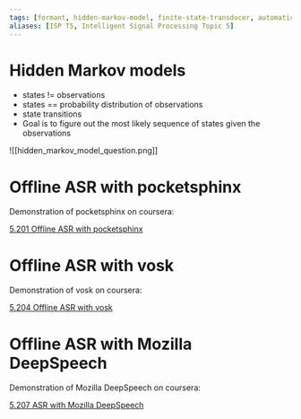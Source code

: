 ```yaml
---
tags: [formant, hidden-markov-model, finite-state-transducer, automatic-speech-recognition]
aliases: [ISP T5, Intelligent Signal Processing Topic 5]
---
```


# Hidden Markov models

- states != observations
- states == probability distribution of observations
- state transitions
- Goal is to figure out the most likely sequence of states given the observations

![[hidden_markov_model_question.png]]

# Offline ASR with pocketsphinx

Demonstration of pocketsphinx on coursera:

[5.201 Offline ASR with pocketsphinx](https://www.coursera.org/learn/uol-cm3065-intelligent-signal-processing/lecture/iWzXN/5-201-offline-asr-with-pocketsphinx)

# Offline ASR with vosk

Demonstration of vosk on coursera:

[5.204 Offline ASR with vosk](https://www.coursera.org/learn/uol-cm3065-intelligent-signal-processing/lecture/bgosq/5-204-offline-asr-with-vosk)

# Offline ASR with Mozilla DeepSpeech

Demonstration of Mozilla DeepSpeech on coursera:

[5.207 ASR with Mozilla DeepSpeech](https://www.coursera.org/learn/uol-cm3065-intelligent-signal-processing/lecture/Rn06E/5-207-offline-asr-with-mozilla-deepspeech)

